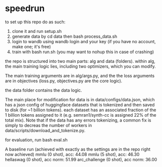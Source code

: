 # speedrun

to set up this repo do as such:

1. clone it and run setup.sh
2. generate data by cd data then bash process_data.sh
3. login to wandb using wandb login and your key (if you have no account, make one; it's free)
4. train with bash run.sh (you may want to nohup this in case of crashing)

the repo is structured into two main parts: alg and data (folders). within alg, the main training logic lies, including two optimizers, which you can modify. 

The main training arguments are in alg/args.py, and the the loss arguments are in objectives (loss.py, objectives.py are the core logic). 

the data folder contains the data logic. 

The main place for modification for data is in data/configs/data.json, which has a json config of huggingface datasets that is tokenized and then saved to disk (for ~1 billion tokens). each dataset has an associated fraction of the 1 billion tokens assigned to it (e.g. semran1/synth-cc is assigned 22% of the total mix). Note that if the data has any errors tokenizing, a common fix is simply to decreas the number of workers in data/scripts/download_and_tokenize.py.

for evaluation, run bash eval.sh

A baseline run (achieved with exactly as the settings are in the repo right now achieved)
mmlu (0 shot), acc: 44.08
mmlu (5 shot), acc: 46.30
hellaswag (0 shot), acc norm: 51.99
arc_challenge (0 shot), acc norm: 36.00
